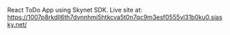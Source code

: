 React ToDo App using Skynet SDK.
Live site at: https://1007p8rkdll6th7dvnnhmi5htkcva5t0n7qc9m3esf0555vl31b0ku0.siasky.net/
